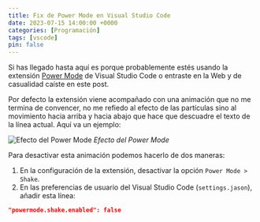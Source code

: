 ```yaml
---
title: Fix de Power Mode en Visual Studio Code
date: 2023-07-15 14:00:00 +0000
categories: [Programación]
tags: [vscode]
pin: false
---
```

Si has llegado hasta aquí es porque probablemente estés usando la extensión [Power Mode](https://github.com/hoovercj/vscode-power-mode) de Visual Studio Code o entraste en la Web y de casualidad caíste en este post.   

Por defecto la extensión viene acompañado con una animación que no me termina de convencer, no me refiedo al efecto de las partículas sino al movimiento hacia arriba y hacia abajo que hace que descuadre el texto de la línea actual. Aquí va un ejemplo:

![Efecto del Power Mode](https://github.com/hoovercj/vscode-power-mode/raw/master/images/demo-v3.gif)
_Efecto del Power Mode_

Para desactivar esta animación podemos hacerlo de dos maneras:
1. En la configuración de la extensión, desactivar la opción `Power Mode > Shake`.
2. En las preferencias de usuario del Visual Studio Code (`settings.jason`), añadir esta línea:
```json
"powermode.shake.enabled": false
```
